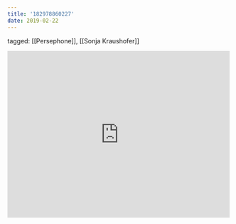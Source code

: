 ```yaml
---
title: '182978860227'
date: 2019-02-22
---
```

tagged: [[Persephone]], [[Sonja Kraushofer]]
<iframe allow="accelerometer; autoplay; clipboard-write; encrypted-media; gyroscope; picture-in-picture" allowfullscreen="" frameborder="0" height="375" id="youtube_iframe" src="https://www.youtube.com/embed/xcghjWifz74?feature=oembed&amp;enablejsapi=1&amp;origin=https://safe.txmblr.com&amp;wmode=opaque" width="500"></iframe>